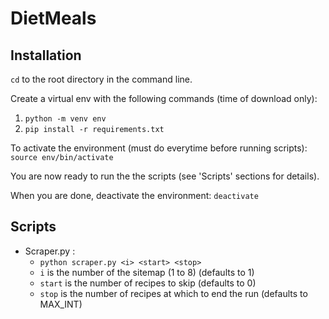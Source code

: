 # DietMeals

## Installation

`cd` to the root directory in the command line.

Create a virtual env with the following commands (time of download only):

1. `python -m venv env`
1. `pip install -r requirements.txt`

To activate the environment (must do everytime before running scripts): `source env/bin/activate`

You are now ready to run the the scripts (see 'Scripts' sections for details).

When you are done, deactivate the environment: `deactivate`

## Scripts 

- Scraper.py : 
    - `python scraper.py <i> <start> <stop>` 
    - `i` is the number of the sitemap (1 to 8) (defaults to 1)
    - `start` is the number of recipes to skip (defaults to 0)
    - `stop` is the number of recipes at which to end the run (defaults to MAX_INT)